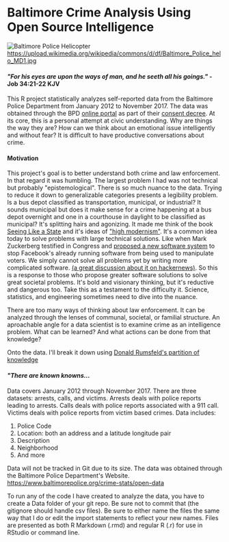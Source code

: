 # Baltimore Crime Analysis Using Open Source Intelligence #

![Baltimore Police Helicopter](https://upload.wikimedia.org/wikipedia/commons/d/df/Baltimore_Police_helo_MD1.jpg)
https://upload.wikimedia.org/wikipedia/commons/d/df/Baltimore_Police_helo_MD1.jpg

#### *"For his eyes are upon the ways of man, and he seeth all his goings."* - Job 34:21-22 KJV ####

This R project statistically analyzes self-reported data from the Baltimore Police Department from January 2012 to November 2017. The data was obtained through the BPD [online portal](https://data.baltimorecity.gov/Public-Safety/BPD-Part-1-Victim-Based-Crime-Data/wsfq-mvij) as part of their [consent decree](https://consentdecree.baltimorecity.gov/).
At its core, this is a personal attempt at civic understanding. Why are things the way they are? How can we think about an emotional issue intelligently and without fear? It is difficult to have productive conversations about crime.

#### Motivation ####
This project's goal is to better understand both crime and law enforcement. In that regard it was humbling. The largest problem I had was not technical but probably "epistemological". There is so much nuance to the data. Trying to reduce it down to generalizable categories presents a legibility problem. Is a bus depot classified as transportation, municipal, or industrial? It sounds municipal but does it make sense for a crime happening at a bus depot overnight and one in a courthouse in daylight to be classified as municipal? It's splitting hairs and agonizing. It made me think of the book [Seeing Like a State](https://en.wikipedia.org/wiki/Seeing_Like_a_State) and it's ideas of ["high modernism"](https://www.newyorker.com/magazine/2017/09/18/the-case-against-civilization). It's a common idea today to solve problems with large technical solutions. Like when Mark Zuckerberg testified in Congress and [proposed a new software system](http://calnewport.com/blog/2018/04/11/the-disturbing-high-modernism-of-silicon-valley/) to stop Facebook's already running software from being used to manipulate voters. We simply cannot solve all problems yet by writing more complicated software. [(a great discussion about it on hackernews)](https://news.ycombinator.com/item?id=16819675). So this is a response to those who propose greater software solutions to solve great societal problems. It's bold and visionary thinking, but it's reductive and dangerous too. Take this as a testament to the difficulty it. Science, statistics, and engineering sometimes need to dive into the nuance.

There are too many ways of thinking about law enforcement. It can be analyzed through the lenses of communal, societal, or familial structure. An aproachable angle for a data scientist is to examine crime as an intelligence problem. What can be learned? And what actions can be done from that knowledge?

Onto the data. I'll break it down using [Donald Rumsfeld's partition of knowledge](https://www.youtube.com/watch?v=GiPe1OiKQuk)

#### *"There are known knowns...* ####

Data covers January 2012 through November 2017. There are three datasets: arrests, calls, and victims. Arrests deals with police reports leading to arrests. Calls deals with police reports associated with a 911 call. Victims deals with police reports from victim based crimes. Data includes:

1. Police Code
2. Location: both an address and a latitude longitude pair
3. Description
4. Neighborhood
5. And more

Data will not be tracked in Git due to its size.
The data was obtained through the Baltimore Police Department's Website.
https://www.baltimorepolice.org/crime-stats/open-data

To run any of the code I have created to analyze the data, you have to create a Data folder of your git repo. Be sure not to commit that (the gitignore should handle csv files).
Be sure to either name the files the same way that I do or edit the import statements to reflect your new names.
Files are presented as both R Markdown (.rmd) and regular R (.r) for use in RStudio or command line.
